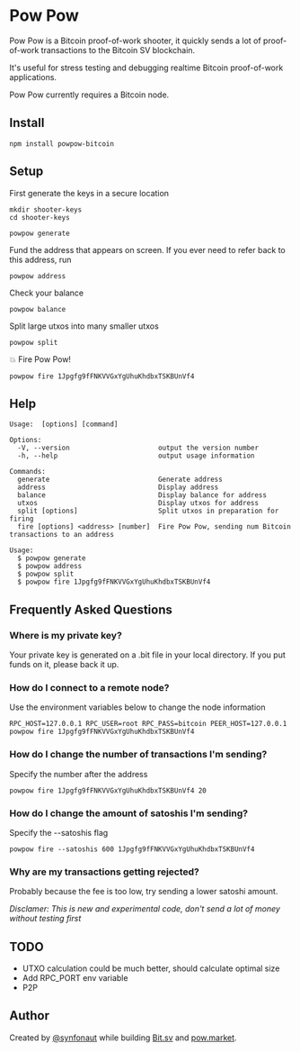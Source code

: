 # Pow Pow

Pow Pow is a Bitcoin proof-of-work shooter, it quickly sends a lot of proof-of-work transactions to the Bitcoin SV blockchain.

It's useful for stress testing and debugging realtime Bitcoin proof-of-work applications.

Pow Pow currently requires a Bitcoin node.

## Install

    npm install powpow-bitcoin

## Setup

First generate the keys in a secure location

    mkdir shooter-keys
    cd shooter-keys

    powpow generate


Fund the address that appears on screen. If you ever need to refer back to this address, run

    powpow address


Check your balance

    powpow balance

Split large utxos into many smaller utxos

    powpow split

💥 Fire Pow Pow!

    powpow fire 1Jpgfg9fFNKVVGxYgUhuKhdbxTSKBUnVf4


## Help

    Usage:  [options] [command]

    Options:
      -V, --version                      output the version number
      -h, --help                         output usage information

    Commands:
      generate                           Generate address
      address                            Display address
      balance                            Display balance for address
      utxos                              Display utxos for address
      split [options]                    Split utxos in preparation for firing
      fire [options] <address> [number]  Fire Pow Pow, sending num Bitcoin transactions to an address

    Usage:
      $ powpow generate
      $ powpow address
      $ powpow split
      $ powpow fire 1Jpgfg9fFNKVVGxYgUhuKhdbxTSKBUnVf4


## Frequently Asked Questions

### Where is my private key?

Your private key is generated on a .bit file in your local directory. If you put funds on it, please back it up.

### How do I connect to a remote node?

Use the environment variables below to change the node information

    RPC_HOST=127.0.0.1 RPC_USER=root RPC_PASS=bitcoin PEER_HOST=127.0.0.1 powpow fire 1Jpgfg9fFNKVVGxYgUhuKhdbxTSKBUnVf4

### How do I change the number of transactions I'm sending?

Specify the number after the address

    powpow fire 1Jpgfg9fFNKVVGxYgUhuKhdbxTSKBUnVf4 20

### How do I change the amount of satoshis I'm sending?

Specify the --satoshis flag

    powpow fire --satoshis 600 1Jpgfg9fFNKVVGxYgUhuKhdbxTSKBUnVf4

### Why are my transactions getting rejected?

Probably because the fee is too low, try sending a lower satoshi amount.

*Disclamer: This is new and experimental code, don't send a lot of money without testing first*

## TODO

- UTXO calculation could be much better, should calculate optimal size
- Add RPC_PORT env variable
- P2P

## Author

Created by [@synfonaut](https://twitter.com/synfonaut) while building [Bit.sv](https://bit.sv) and [pow.market](https://pow.market).

